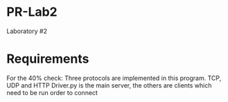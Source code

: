 # PR-Lab2
Laboratory #2

# Requirements
For the 40% check:
Three protocols are implemented in this program. TCP, UDP and HTTP
Driver.py is the main server, the others are clients which need to be run order to connect  

